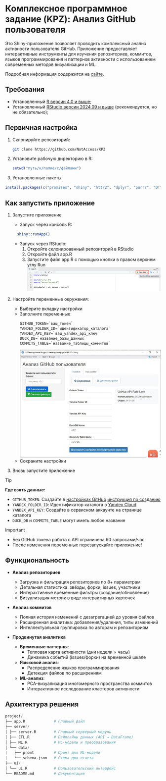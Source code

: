 # Комплексное программное задание (KPZ): Анализ GitHub пользователя

Это Shiny-приложение позволяет проводить комплексный анализ активности пользователя GitHub. Приложение предоставляет интерактивные инструменты для изучения репозиториев, коммитов, языков программирования и паттернов активности с использованием современных методов визуализации и ML.

Подробная информация содержится на [сайте](https://notaccess.github.io/KPZ/).

## Требования

- Установленный [R версии 4.0 и выше](https://www.r-project.org/);
- Установленный [RStudio версии 2024.09 и выше](https://posit.co/download/rstudio-desktop/) (рекомендуется, но не обязательно);

## Первичная настройка
1. Склонируйте репозиторий:
   ```bash
   git clone https://github.com/NotAccess/KPZ
   ```
2. Установите рабочую директорию в R:
   ```R
   setwd("путь/к/папке/с/файлами")
   ```
3. Установленные пакеты:
  ```R
  install.packages(c("promises", "shiny", "httr2", "dplyr", "purrr", "DT", "shinycssloaders", "plotly", "ggplot2", "tidyr", "fastDummies", "shinyjs", "shinyBS", "duckdb", "DBI", "litedown", "markdown", "stringr", "jsonlite", "tools", "lubridate", "yaml", "readr", "futile.logger"))
  ```

## Как запустить приложение
1. Запустите приложение
   * Запуск через консоль R:
   ```bash
     shiny::runApp()
   ```
   * Запуск через RStudio:
       1. Откройте склонироавнный репозиторий в RStudio
       2. Откройте файл app.R
       3. Запустите файл app.R с помощью кнопки в правом верхнем углу Run ![run](information/img/run.png)
       
2. Настройте переменные окружения:
   * Выберите вкладку настройки
   * Заполните переменные: 
     ```
     GITHUB_TOKEN=`ваш_токен`
     YANDEX_FOLDER_ID=`идентификатор_каталога`
     YANDEX_API_KEY=`ваш_yandex_api_ключ`
     DUCK_DB=`название_базы_данных`
     COMMITS_TABLE=`название_таблицы_коммитов`
     ```
     ![](information/img/par.jpeg)
   * Сохраните настройки
3. Вновь запустите приложение 

> [!TIP]
> **Где взять данные:**
> - `GITHUB_TOKEN`: Создайте в [настройках GitHub](https://github.com/settings/tokens) [инструкция по созданию](https://github.com/NotAccess/KPZ/wiki/Token)
> - `YANDEX_FOLDER_ID`: Идентификатор каталога в [Yandex Cloud](https://console.cloud.yandex.ru/folders)
> - `YANDEX_API_KEY`: Создайте в сервисном аккаунте на странице каталога
> - `DUCK_DB` и `COMMITS_TABLE` могут иметь любое название 

> [!IMPORTANT]
> - Без GitHub токена работа с API ограничена 60 запросами/час
> - После изменения переменных перезапускайте приложение!
    
## Функциональность

- **Анализ репозиториев**
  - Загрузка и фильтрация репозиториев по 8+ параметрам
  - Детальная статистика: звёзды, форки, issues, участники
  - Интерактивные временные фильтры (создание/обновление)
  - Визуализация метрик в виде интерактивных карточек

- **Анализ коммитов**
  - Полная история изменений с дезагрегацией до уровня файлов
  - Расширенная аналитика: добавления/удаления, типы изменений
  - Интеллектуальная группировка по авторам и репозиториям
  
- **Продвинутая аналитика**
  - **Временные паттерны**:
    - Тепловая карта активности (дни недели × часы)
    - Динамика событий (issues/форки) на временной шкале
  - **Языковой анализ**:
    - Распределение языков программирования
    - Детекция файлов по расширениям
  - **ML-анализ**:
    - PCA-визуализация многомерного пространства коммитов
    - Интерактивное исследование кластеров активности

## Архитектура решения

```s
project/ 
├── app.R             # Главный файл
├── server/
│ ├── server.R        # Главный серверный модуль
│ ├── ETL.R           # Пайплайны данных (API → DataFrame)
│ ├── ML.R            # ML-модели и преобразования
│ └── data/  
|   ├── promt         # Промт для ML-модели 
|   └── schema.json   # Схема для отчета
├── ui/
│ └── ui.R            # Пользовательский интерфейс
└── README.md         # Документация
```
